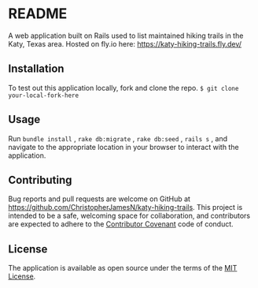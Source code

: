 # README

A web application built on Rails used to list maintained hiking trails in the Katy, Texas area. Hosted on fly.io here: https://katy-hiking-trails.fly.dev/

## Installation

To test out this application locally, fork and clone the repo.
 `$ git clone your-local-fork-here`

## Usage

Run `bundle install` , `rake db:migrate` , `rake db:seed` , `rails s` , and navigate to the appropriate location in your browser to interact with the application.

## Contributing

Bug reports and pull requests are welcome on GitHub at https://github.com/ChristopherJamesN/katy-hiking-trails. This project is intended to be a safe, welcoming space for collaboration, and contributors are expected to adhere to the [Contributor Covenant](contributor-covenant.org) code of conduct.

## License

The application is available as open source under the terms of the [MIT License](http://opensource.org/licenses/MIT).
